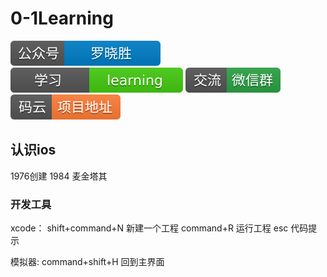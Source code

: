 # 0-1Learning

![alt text](../../static/common/svg/luoxiaosheng.svg "公众号")
![alt text](../../static/common/svg/luoxiaosheng_learning.svg "学习")
![alt text](../../static/common/svg/luoxiaosheng_wechat.svg "微信")
![alt text](../../static/common/svg/luoxiaosheng_gitee.svg "码云")


## 认识ios

1976创建
1984 麦金塔其

### 开发工具
xcode：
shift+command+N 新建一个工程
command+R 运行工程
esc 代码提示

模拟器:
command+shift+H 回到主界面

